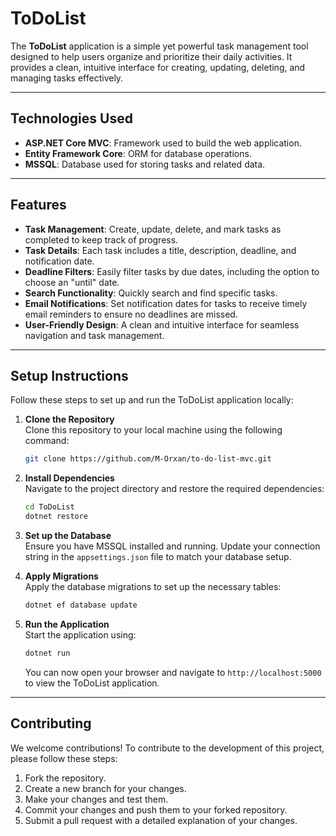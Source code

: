 # ToDoList

The **ToDoList** application is a simple yet powerful task management tool designed to help users organize and prioritize their daily activities. It provides a clean, intuitive interface for creating, updating, deleting, and managing tasks effectively. 

---

## Technologies Used

- **ASP.NET Core MVC**: Framework used to build the web application.
- **Entity Framework Core**: ORM for database operations.
- **MSSQL**: Database used for storing tasks and related data.

---

## Features

- **Task Management**: Create, update, delete, and mark tasks as completed to keep track of progress.
- **Task Details**: Each task includes a title, description, deadline, and notification date.
- **Deadline Filters**: Easily filter tasks by due dates, including the option to choose an "until" date.
- **Search Functionality**: Quickly search and find specific tasks.
- **Email Notifications**: Set notification dates for tasks to receive timely email reminders to ensure no deadlines are missed.
- **User-Friendly Design**: A clean and intuitive interface for seamless navigation and task management.

---

## Setup Instructions

Follow these steps to set up and run the ToDoList application locally:

1. **Clone the Repository**  
   Clone this repository to your local machine using the following command:
   ```bash
   git clone https://github.com/M-Orxan/to-do-list-mvc.git
   ```

2. **Install Dependencies**  
   Navigate to the project directory and restore the required dependencies:
   ```bash
   cd ToDoList
   dotnet restore
   ```

3. **Set up the Database**  
   Ensure you have MSSQL installed and running. Update your connection string in the `appsettings.json` file to match your database setup.

4. **Apply Migrations**  
   Apply the database migrations to set up the necessary tables:
   ```bash
   dotnet ef database update
   ```

5. **Run the Application**  
   Start the application using:
   ```bash
   dotnet run
   ```
   You can now open your browser and navigate to `http://localhost:5000` to view the ToDoList application.

---

## Contributing

We welcome contributions! To contribute to the development of this project, please follow these steps:

1. Fork the repository.
2. Create a new branch for your changes.
3. Make your changes and test them.
4. Commit your changes and push them to your forked repository.
5. Submit a pull request with a detailed explanation of your changes.
